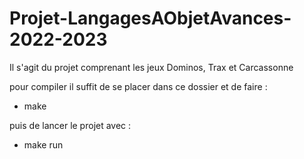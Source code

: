 # Projet-LangagesAObjetAvances-2022-2023

Il s'agit du projet comprenant les jeux Dominos, Trax et Carcassonne

pour compiler il suffit de se placer dans ce dossier et de faire :

- make

puis de lancer le projet avec : 

- make run

